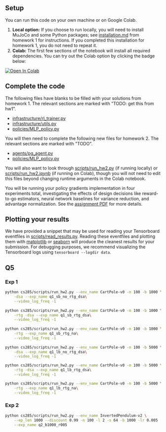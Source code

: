 ## Setup

You can run this code on your own machine or on Google Colab. 

1. **Local option:** If you choose to run locally, you will need to install MuJoCo and some Python packages; see [installation.md](../hw1/installation.md) from homework 1 for instructions. If you completed this installation for homework 1, you do not need to repeat it.
2. **Colab:** The first few sections of the notebook will install all required dependencies. You can try out the Colab option by clicking the badge below:

[![Open In Colab](https://colab.research.google.com/assets/colab-badge.svg)](https://colab.research.google.com/github/berkeleydeeprlcourse/homework_fall2020/blob/master/hw2/cs285/scripts/run_hw2.ipynb)

## Complete the code

The following files have blanks to be filled with your solutions from homework 1. The relevant sections are marked with "TODO: get this from hw1".

- [infrastructure/rl_trainer.py](cs285/infrastructure/rl_trainer.py)
- [infrastructure/utils.py](cs285/infrastructure/utils.py)
- [policies/MLP_policy.py](cs285/policies/MLP_policy.py)

You will then need to complete the following new files for homework 2. The relevant sections are marked with "TODO".
- [agents/pg_agent.py](cs285/agents/pg_agent.py)
- [policies/MLP_policy.py](cs285/policies/MLP_policy.py)

You will also want to look through [scripts/run_hw2.py](cs285/scripts/run_hw2.py) (if running locally) or [scripts/run_hw2.ipynb](cs285/scripts/run_hw1.2pynb) (if running on Colab), though you will not need to edit this files beyond changing runtime arguments in the Colab notebook.

You will be running your policy gradients implementation in four experiments total, investigating the effects of design decisions like reward-to-go estimators, neural network baselines for variance reduction, and advantage normalization. See the [assignment PDF](cs285_hw2.pdf) for more details.

## Plotting your results

We have provided a snippet that may be used for reading your Tensorboard eventfiles in [scripts/read_results.py](cs285/scripts/read_results.py). Reading these eventfiles and plotting them with [matplotlib](https://matplotlib.org/) or [seaborn](https://seaborn.pydata.org/) will produce the cleanest results for your submission. For debugging purposes, we recommend visualizing the Tensorboard logs using `tensorboard --logdir data`.


## Q5

### Exp 1

``` sh
python cs285/scripts/run_hw2.py --env_name CartPole-v0 -n 100 -b 1000 \
    -dsa --exp_name q1_sb_no_rtg_dsa\
    --video_log_freq -1
    
python cs285/scripts/run_hw2.py --env_name CartPole-v0 -n 100 -b 1000 \
    -rtg -dsa --exp_name q1_sb_rtg_dsa\
    --video_log_freq -1
    
python cs285/scripts/run_hw2.py --env_name CartPole-v0 -n 100 -b 1000 \
    -rtg --exp_name q1_sb_rtg_na\
    --video_log_freq -1
    
python cs285/scripts/run_hw2.py --env_name CartPole-v0 -n 100 -b 5000 \
    -dsa --exp_name q1_lb_no_rtg_dsa\
    --video_log_freq -1

python cs285/scripts/run_hw2.py --env_name CartPole-v0 -n 100 -b 5000 \
    -rtg -dsa --exp_name q1_lb_rtg_dsa\
    --video_log_freq -1

python cs285/scripts/run_hw2.py --env_name CartPole-v0 -n 100 -b 5000 \
    -rtg --exp_name q1_lb_rtg_na\
    --video_log_freq -1
```

### Exp 2

``` sh
python cs285/scripts/run_hw2.py --env_name InvertedPendulum-v2 \
    --ep_len 1000 --discount 0.99 -n 100 -l 2 -s 64 -b 1000 -lr 0.005 -rtg \
    --exp_name q2_b1000_r005
```
